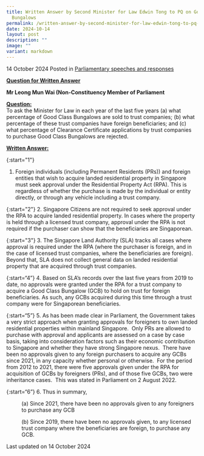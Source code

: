 ```yaml
---
title: Written Answer by Second Minister for Law Edwin Tong to PQ on Good Class
  Bungalows
permalink: /written-answer-by-second-minister-for-law-edwin-tong-to-pq-on-good-class-bungalows/
date: 2024-10-14
layout: post
description: ""
image: ""
variant: markdown
---
```

14 October 2024 Posted in [Parliamentary speeches and responses](/news/parliamentary-speeches) 

<b><u>Question for Written Answer</u></b>

<b>Mr Leong Mun Wai (Non-Constituency Member of Parliament</b>

<b><u>Question:</u></b>
<br>To ask the Minister for Law in each year of the last five years (a) what percentage of Good Class Bungalows are sold to trust companies; (b) what percentage of these trust companies have foreign beneficiaries; and (c) what percentage of Clearance Certificate applications by trust companies to purchase Good Class Bungalows are rejected.

<b><u>Written Answer:</u></b>

{:start="1"}
1.	Foreign individuals (including Permanent Residents (PRs)) and foreign entities that wish to acquire landed residential property in Singapore must seek approval under the Residential Property Act (RPA). This is regardless of whether the purchase is made by the individual or entity directly, or through any vehicle including a trust company.

{:start="2"}
2. Singapore Citizens are not required to seek approval under the RPA to acquire landed residential property. In cases where the property is held through a licensed trust company, approval under the RPA is not required if the purchaser can show that the beneficiaries are Singaporean.&nbsp;

{:start="3"}
3. The Singapore Land Authority (SLA) tracks all cases where approval is required under the RPA (where the purchaser is foreign, and in the case of licensed trust companies, where the beneficiaries are foreign). Beyond that, SLA does not collect general data on landed residential property that are acquired through trust companies.

{:start=“4”}
4. Based on SLA’s records over the last five years from 2019 to date, no approvals were granted under the RPA for a trust company to acquire a Good Class Bungalow (GCB) to hold on trust for foreign beneficiaries. As such, any GCBs acquired during this time through a trust company were for Singaporean beneficiaries.

{:start=“5”}
5. As has been made clear in Parliament, the Government takes a very strict approach when granting approvals for foreigners to own landed residential properties within mainland Singapore.&nbsp; Only PRs are allowed to purchase with approval and applicants are assessed on a case by case basis, taking into consideration factors such as their economic contribution to Singapore and whether they have strong Singapore nexus.&nbsp; There have been no approvals given to any foreign purchasers to acquire any GCBs since 2021, in any capacity whether personal or otherwise.&nbsp; For the period&nbsp; from 2012 to 2021, there were five approvals given under the RPA for acquisition of GCBs by foreigners (PRs), and of those five GCBs, two were inheritance cases.&nbsp; This was stated in Parliament on 2 August 2022.

{:start=“6”}
6. Thus in summary,

<p style="margin-left: 40px">
(a) Since 2021, there have been no approvals given to any foreigners to purchase any GCB

</p><p style="margin-left: 40px">
(b) Since 2019, there have been no approvals given, to any licensed trust company where the beneficiaries are foreign, to purchase any GCB.

</p><p class="right-side-updated">Last updated on 14 October 2024</p>